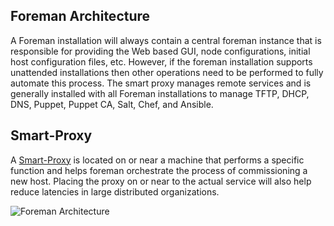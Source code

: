 
## Foreman Architecture

A Foreman installation will always contain a central foreman instance
that is responsible for providing the Web based GUI, node
configurations, initial host configuration files, etc. However, if the
foreman installation supports unattended installations then other
operations need to be performed to fully automate this process. The
smart proxy manages remote services and is generally installed with all
Foreman installations to manage TFTP, DHCP, DNS, Puppet, Puppet CA, Salt,
Chef, and Ansible.

## Smart-Proxy

A [Smart-Proxy](manuals/{{page.version}}/index.html#4.3SmartProxies) is located on or near a machine that performs a specific function and helps foreman orchestrate the process of commissioning a new host. Placing the proxy on or near to the actual service will also help reduce latencies in large distributed organizations.

![Foreman Architecture](/static/images/foreman_architecture.png)
